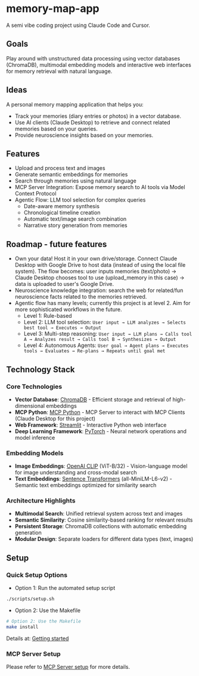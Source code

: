 # memory-map-app

A semi vibe coding project using Claude Code and Cursor.

## Goals
Play around with unstructured data processing using vector databases (ChromaDB), multimodal embedding models and interactive web interfaces for memory retrieval with natural language.

## Ideas

A personal memory mapping application that helps you:
- Track your memories (diary entries or photos) in a vector database.
- Use AI clients (Claude Desktop) to retrieve and connect related memories based on your queries.
- Provide neuroscience insights based on your memories.

## Features

- Upload and process text and images
- Generate semantic embeddings for memories
- Search through memories using natural language
- MCP Server Integration: Expose memory search to AI tools via Model Context Protocol
- Agentic Flow: LLM tool selection for complex queries
  - Date-aware memory synthesis
  - Chronological timeline creation
  - Automatic text/image search combination
  - Narrative story generation from memories


## Roadmap - future features

- Own your data! Host it in your own drive/storage. Connect Claude Desktop with Google Drive to host data (instead of using the local file system). The flow becomes: user inputs memories (text/photo) -> Claude Desktop chooses tool to use (upload_memory in this case) -> data is uploaded to user's Google Drive.
- Neuroscience knowledge integration: search the web for related/fun neuroscience facts related to the memories retrieved.
- Agentic flow has many levels; currently this project is at level 2. Aim for more sophisticated workflows in the future.
  - Level 1: Rule-based
  - Level 2: LLM tool selection: ```User input → LLM analyzes → Selects best tool → Executes → Output```
  - Level 3: Multi-step reasoning: ```User input → LLM plans → Calls tool A → Analyzes result → Calls tool B → Synthesizes → Output```
  - Level 4: Autonomous Agents: ```User goal → Agent plans → Executes tools → Evaluates → Re-plans → Repeats until goal met```



## Technology Stack

### Core Technologies
- **Vector Database**: [ChromaDB](https://www.trychroma.com/) - Efficient storage and retrieval of high-dimensional embeddings
- **MCP Python**: [MCP Python](https://github.com/modelcontextprotocol/python-sdk) - MCP Server to interact with MCP Clients (Claude Desktop for this project)
- **Web Framework**: [Streamlit](https://streamlit.io/) - Interactive Python web interface
- **Deep Learning Framework**: [PyTorch](https://pytorch.org/) - Neural network operations and model inference


### Embedding Models
- **Image Embeddings**: [OpenAI CLIP](https://github.com/openai/CLIP) (ViT-B/32) - Vision-language model for image understanding and cross-modal search
- **Text Embeddings**: [Sentence Transformers](https://www.sbert.net/) (all-MiniLM-L6-v2) - Semantic text embeddings optimized for similarity search

### Architecture Highlights
- **Multimodal Search**: Unified retrieval system across text and images
- **Semantic Similarity**: Cosine similarity-based ranking for relevant results
- **Persistent Storage**: ChromaDB collections with automatic embedding generation
- **Modular Design**: Separate loaders for different data types (text, images)


## Setup

### Quick Setup Options

- Option 1: Run the automated setup script
```bash
./scripts/setup.sh
```

- Option 2: Use the Makefile
```bash
# Option 2: Use the Makefile
make install
```

Details at: [Getting started](https://github.com/phamthiminhtu/memory-map-app/blob/master/docs/setup/get_started.md)

### MCP Server Setup

Please refer to [MCP Server setup](https://github.com/phamthiminhtu/memory-map-app/blob/master/docs/setup/mcp_server.md) for more details.
